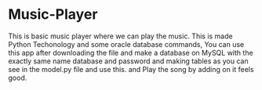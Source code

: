 # Music-Player
This is basic music player where we can play the music. This is made Python Techonology and some oracle database commands,
You can use this app after downloading the file and make a database on MySQL with the exactly same name database and password and making tables as you can see in the model.py file and use this.
and Play the song by adding on it feels good.
